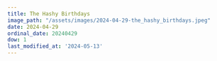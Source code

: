 ```yaml
---
title: The Hashy Birthdays
image_path: "/assets/images/2024-04-29-the_hashy_birthdays.jpeg"
date: 2024-04-29
ordinal_date: 20240429
dow: 1
last_modified_at: '2024-05-13'
---
```

